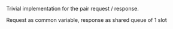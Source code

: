 Trivial implementation for the pair request / response.

Request as common variable, response as shared queue of 1 slot